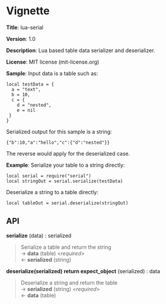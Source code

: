 # Vignette

**Title**:
lua-serial

**Version**:
1.0

**Description**:
Lua based table data serializer and deserializer.

**License**:
MIT license (mit-license.org)

**Sample**:
Input data is a table such as:

    local testData = {
      a = "text",
      b = 10,
      c = {
        d = "nested",
        e = nil
     }
    }

Serialized output for this sample is a string:

    {"b":10,"a":"hello","c":{"d":"nested"}}

The reverse would apply for the deserialized case.

**Example**:
Serialize your table to a string directly:

    local serial = require("serial")
    local stringOut = serial.serialize(testData)

Deserialize a string to a table directly:

    local tableOut = serial.deserialize(stringOut)

## API

**serialize** (data) : serialized

> Serialize a table and return the string  
> &rarr; **data** (table) <_required_>  
> &larr; **serialized** (string)

**deserialize(serialized) return expect_object** (serialized) : data

> Deserialize a string and return the table  
> &rarr; **serialized** (string) <_required_>  
> &larr; **data** (table)

